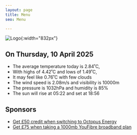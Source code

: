 ```yaml
---
layout: page
title: Menu
seo: Menu

---
```


![Logo](/images/logo.jpg){:width="832px"}

<!-- weather_marker starts -->
## On Thursday, 10 April 2025

- The average temperature today is 2.84˚C,
- With highs of 4.42˚C and lows of 1.49˚C,
- It may feel like 0.76˚C with few clouds
- The wind speed is 2.08m/s and visibility is 10000m
- The pressure is 1032hPa and humidity is 85%
- The sun will rise at 05:22 and set at 18:56

<!-- weather_marker ends -->

## Sponsors

- [Get £50 credit when switching to Octopus Energy](https://bit.ly/3oD1nnS)
- [Get £75 when taking a 1000mb YouFibre broadband plan](https://aklam.io/91zWhU?)




